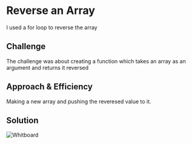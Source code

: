 # Reverse an Array
<!-- Short summary or background information -->
I used a for loop to reverse the array 

## Challenge
<!-- Description of the challenge -->
The challenge was about creating a function which takes an array as an argument and returns it reversed

## Approach & Efficiency
<!-- What approach did you take? Why? What is the Big O space/time for this approach? -->
Making a new array and pushing the reveresed value to it.

## Solution
<!-- Embedded whiteboard image -->
![Whitboard](../assets/array-reverse.JPG)
